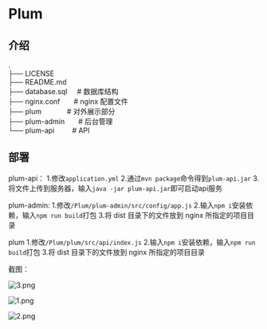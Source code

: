 # Plum


## 介绍

.  
├── LICENSE           
├── README.md  
├── database.sql     # 数据库结构  
├── nginx.conf       # nginx 配置文件  
├── plum             # 对外展示部分  
├── plum-admin       # 后台管理  
└── plum-api         # API  

## 部署

plum-api：
1.修改`application.yml`
2.通过`mvn package`命令得到`plum-api.jar`
3.将文件上传到服务器，输入`java -jar plum-api.jar`即可启动api服务

plum-admin:
1.修改`/Plum/plum-admin/src/config/app.js`
2.输入`npm i`安装依赖，输入`npm run build`打包
3.将 dist 目录下的文件放到 nginx 所指定的项目目录

plum
1.修改`/Plum/plum/src/api/index.js`
2.输入`npm i`安装依赖，输入`npm run build`打包
3.将 dist 目录下的文件放到 nginx 所指定的项目目录

截图：

![3.png](https://i.loli.net/2017/07/26/59783851ce005.png)

![1.png](https://ooo.0o0.ooo/2017/07/26/597837f62ef35.png)

![2.png](https://i.loli.net/2017/07/26/597837f62efe9.png)
